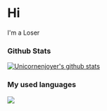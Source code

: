 # Hi
I'm a Loser

### Github Stats
<a href="https://github.com/anuraghazra/github-readme-stats"><img align="center" src="https://github-readme-stats.vercel.app/api?username=unicornenjoyer&theme=cobalt&count_private=true&show_icons=true&include_all_commits=true" alt="Unicornenjoyer's github stats" /></a>
<br/>

### My used languages
<a href="https://github.com/anuraghazra/github-readme-stats"><img align="center" src="https://github-readme-stats.vercel.app/api/top-langs/?username=unicornenjoyer&theme=cobalt&size_weight=0.8&count_private=true&count_weight=0.2" /></a>
<br/>
<!--
Here are some ideas to get you started:

- 🔭 I’m currently working on ...
- 🌱 I’m currently learning ...
- 👯 I’m looking to collaborate on ...
- 🤔 I’m looking for help with ...
- 💬 Ask me about ...
- 📫 How to reach me: ...
- 😄 Pronouns: ...
- ⚡ Fun fact: ...
-->
